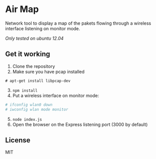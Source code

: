 # Air Map
Network tool to display a map of the pakets flowing through a wireless
interface listening on monitor mode.

*Only tested on ubuntu 12.04*

## Get it working
1. Clone the repository
2. Make sure you have pcap installed
  ```
  # apt-get install libpcap-dev
  ```
3. `npm install`
4. Put a wireless interface on monitor mode:
  ```sh
  # ifconfig wlan0 down
  # iwconfig wlan mode monitor
  ```
5. `node index.js`
6. Open the browser on the Express listening port (3000 by default)

## License
MIT
